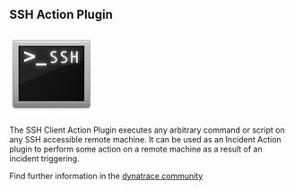## SSH Action Plugin

![images_community/download/attachments/88245112/icon.png](images_community/download/attachments/88245112/icon.png)

The SSH Client Action Plugin executes any arbitrary command or script on any SSH accessible remote machine. It can be used as an Incident Action plugin to perform some action on a remote machine as a
result of an incident triggering.

Find further information in the [dynatrace community](https://community.dynatrace.com/community/display/DL/SSH+Action+Plugin)

